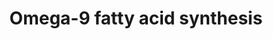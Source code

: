 ---
annotations:
- id: PW:0000058
  parent: classic metabolic pathway
  type: Pathway Ontology
  value: fatty acid metabolic pathway
- id: PW:0001136
  parent: classic metabolic pathway
  type: Pathway Ontology
  value: fatty acid elongation pathway
- id: PW:0001137
  parent: classic metabolic pathway
  type: Pathway Ontology
  value: unsaturated fatty acid biosynthetic pathway
authors:
- Eoinfahy
- Ryanmiller
- DeSl
- Eweitz
- Egonw
communities:
- Lipids
description: This pathway is inspired by the Lipidmaps>Omega-9 and other fatty acids
  [https://lipidmaps.org/resources/pathways/vanted.php]. Omega-9 FAs (Fatty acids)
  are fats which can be obtained from diet, but also produced endogenously. These
  lipids are monounsaturated (indicating one double bonds in the lipid tail).The position
  of the double bond is counted from the tail end of the lipid chain. This pathway
  also indicated saturated fats (without a double bond), such as stearic acid, arachidic
  acid etc.
last-edited: 2021-11-21
organisms:
- Mus musculus
redirect_from:
- /index.php/Pathway:WP4351
- /instance/WP4351
revision: null
schema-jsonld:
- '@context': https://schema.org/
  '@id': https://wikipathways.github.io/pathways/WP4351.html
  '@type': Dataset
  creator:
    '@type': Organization
    name: WikiPathways
  description: This pathway is inspired by the Lipidmaps>Omega-9 and other fatty acids
    [https://lipidmaps.org/resources/pathways/vanted.php]. Omega-9 FAs (Fatty acids)
    are fats which can be obtained from diet, but also produced endogenously. These
    lipids are monounsaturated (indicating one double bonds in the lipid tail).The
    position of the double bond is counted from the tail end of the lipid chain. This
    pathway also indicated saturated fats (without a double bond), such as stearic
    acid, arachidic acid etc.
  keywords:
  - 16:1(9Z)
  - 18:2(6Z,9Z)
  - 20:2(8Z,11Z)
  - 20:3(5Z,8Z,11Z)
  - 24:1(15Z))
  - Acot1
  - Acot2
  - Acsl1
  - Acsl3
  - Acsl4
  - Arachidic acid
  - Behenic acid
  - Cerotic acid
  - CoA(16:0)
  - CoA(16:1(9Z))
  - CoA(18:0)
  - CoA(18:1(9Z))
  - CoA(18:2(6Z,9Z))
  - CoA(20:0)
  - CoA(20:1(11Z))
  - CoA(20:2(8Z,11Z))
  - CoA(20:3(5Z,8Z,11Z))
  - CoA(22:0)
  - CoA(22:1(13Z))
  - CoA(24:0)
  - CoA(24:1(15Z))
  - CoA(26:0)
  - Elovl1
  - Elovl2
  - Elovl3
  - Elovl5
  - Elovl6
  - Fads1
  - Fads2
  - Fasn
  - Lauric acid
  - Lignoceric acid
  - Myristic acid
  - Oleic acid
  - Palmitic acid
  - Scd2
  - Stearic acid
  - cis-erucic acid
  license: CC0
  name: Omega-9 fatty acid synthesis
seo: CreativeWork
title: Omega-9 fatty acid synthesis
wpid: WP4351
---